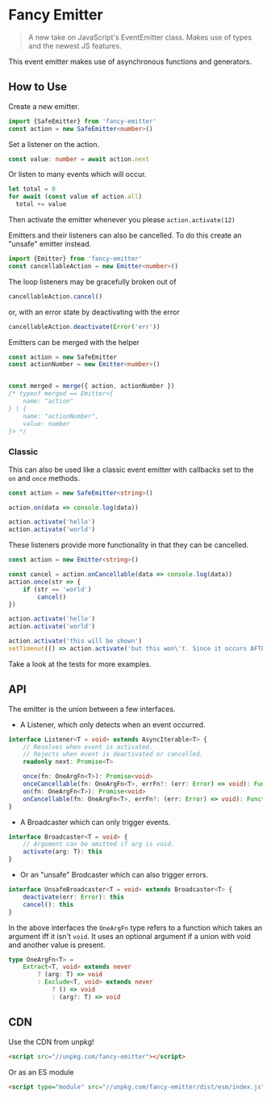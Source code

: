 # Fancy Emitter

> A new take on JavaScript's EventEmitter class. Makes use of types and the newest JS features.

This event emitter makes use of asynchronous functions and generators.

## How to Use

Create a new emitter.

```typescript
import {SafeEmitter} from 'fancy-emitter'
const action = new SafeEmitter<number>()
```

Set a listener on the action.

```typescript
const value: number = await action.next
```

Or listen to many events which will occur.

```typescript
let total = 0
for await (const value of action.all)
  total += value
```

Then activate the emitter whenever you please `action.activate(12)`

Emitters and their listeners can also be cancelled.
To do this create an "unsafe" emitter instead.

```typescript
import {Emitter} from 'fancy-emitter'
const cancellableAction = new Emitter<number>()
```

The loop listeners may be gracefully broken out of

```typescript
cancellableAction.cancel()
```

or, with an error state by deactivating with the error

```typescript
cancellableAction.deactivate(Error('err'))
```

Emitters can be merged with the helper

```typescript
const action = new SafeEmitter
const actionNumber = new Emitter<number>()


const merged = merge({ action, actionNumber })
/* typeof merged == Emitter<{
    name: "action"
} | {
    name: "actionNumber",
    value: number
}> */
```

### Classic

This can also be used like a classic event emitter with callbacks set to the `on` and `once` methods.

```typescript
const action = new SafeEmitter<string>()

action.on(data => console.log(data))

action.activate('hello')
action.activate('world')
```

These listeners provide more functionality in that they can be cancelled.

```typescript
const action = new Emitter<string>()

const cancel = action.onCancellable(data => console.log(data))
action.once(str => {
    if (str == 'world')
        cancel()
})

action.activate('hello')
action.activate('world')

action.activate('this will be shown')
setTimeout(() => action.activate('but this won\'t. Since it occurs AFTER the cancel has time to propagate'))
```

Take a look at the tests for more examples.

## API

The emitter is the union between a few interfaces.

+ A Listener, which only detects when an event occurred.

```typescript
interface Listener<T = void> extends AsyncIterable<T> {
    // Resolves when event is activated.
    // Rejects when event is deactivated or cancelled.
    readonly next: Promise<T>

    once(fn: OneArgFn<T>): Promise<void>
    onceCancellable(fn: OneArgFn<T>, errFn?: (err: Error) => void): Function
    on(fn: OneArgFn<T>): Promise<void>
    onCancellable(fn: OneArgFn<T>, errFn?: (err: Error) => void): Function
}
```

+ A Broadcaster which can only trigger events.

```typescript
interface Broadcaster<T = void> {
    // Argument can be omitted if arg is void.
    activate(arg: T): this
}
```

+ Or an "unsafe" Brodcaster which can also trigger errors.

```typescript
interface UnsafeBroadcaster<T = void> extends Broadcaster<T> {
    deactivate(err: Error): this
    cancel(): this
}
```

In the above interfaces the `OneArgFn` type refers to a function which takes an argument iff it isn't `void`.
It uses an optional argument if a union with void and another value is present.

```typescript
type OneArgFn<T> =
    Extract<T, void> extends never
        ? (arg: T) => void
        : Exclude<T, void> extends never
            ? () => void
            : (arg?: T) => void
```

## CDN

Use the CDN from unpkg!

```html
<script src="//unpkg.com/fancy-emitter"></script>
```

Or as an ES module

```html
<script type="module" src="//unpkg.com/fancy-emitter/dist/esm/index.js"></script>
```
